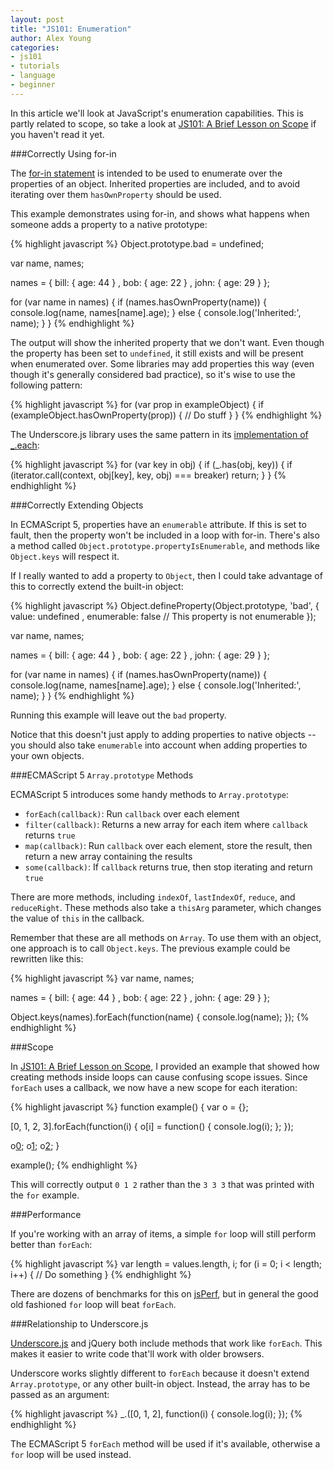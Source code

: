 ```yaml
---
layout: post
title: "JS101: Enumeration"
author: Alex Young
categories: 
- js101
- tutorials
- language
- beginner
---
```


In this article we'll look at JavaScript's enumeration capabilities.  This is partly related to scope, so take a look at [JS101: A Brief Lesson on Scope](http://dailyjs.com/2012/07/23/js101-scope/) if you haven't read it yet.

###Correctly Using for-in

The [for-in statement](http://es5.github.com/#x12.6.4) is intended to be used to enumerate over the properties of an object.  Inherited properties are included, and to avoid iterating over them `hasOwnProperty` should be used.

This example demonstrates using for-in, and shows what happens when someone adds a property to a native prototype:

{% highlight javascript %}
Object.prototype.bad = undefined;

var name, names;

names = {
  bill: { age: 44 }
, bob: { age: 22 }
, john: { age: 29 }
};

for (var name in names) {
  if (names.hasOwnProperty(name)) {
    console.log(name, names[name].age);
  } else {
    console.log('Inherited:', name);
  }
}
{% endhighlight %}

The output will show the inherited property that we don't want.  Even though the property has been set to `undefined`, it still exists and will be present when enumerated over.  Some libraries may add properties this way (even though it's generally considered bad practice), so it's wise to use the following pattern:

{% highlight javascript %}
for (var prop in exampleObject) {
  if (exampleObject.hasOwnProperty(prop)) {
    // Do stuff
  }
}
{% endhighlight %}

The Underscore.js library uses the same pattern in its [implementation of \_.each](https://github.com/documentcloud/underscore/blob/2eb8d2de5cfd636e46e0a4fb4640f3ff8ff6d7d9/underscore.js#L83-88):

{% highlight javascript %}
for (var key in obj) {
  if (_.has(obj, key)) {
    if (iterator.call(context, obj[key], key, obj) === breaker) return;
  }
}
{% endhighlight %}

###Correctly Extending Objects

In ECMAScript 5, properties have an `enumerable` attribute.  If this is set to fault, then the property won't be included in a loop with for-in.  There's also a method called `Object.prototype.propertyIsEnumerable`, and methods like `Object.keys` will respect it.

If I really wanted to add a property to `Object`, then I could take advantage of this to correctly extend the built-in object:

{% highlight javascript %}
Object.defineProperty(Object.prototype, 'bad', {
   value: undefined
 , enumerable: false // This property is not enumerable
});

var name, names;

names = {
  bill: { age: 44 }
, bob: { age: 22 }
, john: { age: 29 }
};

for (var name in names) {
  if (names.hasOwnProperty(name)) {
    console.log(name, names[name].age);
  } else {
    console.log('Inherited:', name);
  }
}
{% endhighlight %}

Running this example will leave out the `bad` property.

Notice that this doesn't just apply to adding properties to native objects -- you should also take `enumerable` into account when adding properties to your own objects.

###ECMAScript 5 `Array.prototype` Methods

ECMAScript 5 introduces some handy methods to `Array.prototype`:

* `forEach(callback)`: Run `callback` over each element
* `filter(callback)`: Returns a new array for each item where `callback` returns `true`
* `map(callback)`: Run `callback` over each element, store the result, then return a new array containing the results
* `some(callback)`: If `callback` returns true, then stop iterating and return `true`

There are more methods, including `indexOf`, `lastIndexOf`, `reduce`, and `reduceRight`.  These methods also take a `thisArg` parameter, which changes the value of `this` in the callback.

Remember that these are all methods on `Array`.  To use them with an object, one approach is to call `Object.keys`.  The previous example could be rewritten like this:

{% highlight javascript %}
var name, names;

names = {
  bill: { age: 44 }
, bob: { age: 22 }
, john: { age: 29 }
};

Object.keys(names).forEach(function(name) {
  console.log(name);
});
{% endhighlight %}

###Scope

In [JS101: A Brief Lesson on Scope](http://dailyjs.com/2012/07/23/js101-scope/), I provided an example that showed how creating methods inside loops can cause confusing scope issues.  Since `forEach` uses a callback, we now have a new scope for each iteration:

{% highlight javascript %}
function example() {
  var o = {};

  [0, 1, 2, 3].forEach(function(i) {
    o[i] = function() { console.log(i); };
  });

  o[0]();
  o[1]();
  o[2]();
}

example();
{% endhighlight %}

This will correctly output `0 1 2` rather than the `3 3 3` that was printed with the `for` example.

###Performance

If you're working with an array of items, a simple `for` loop will still perform better than `forEach`:

{% highlight javascript %}
var length = values.length, i;
for (i = 0; i < length; i++) {
  // Do something
}
{% endhighlight %}

There are dozens of benchmarks for this on [jsPerf](http://jsperf.com/), but in general the good old fashioned `for` loop will beat `forEach`.

###Relationship to Underscore.js

[Underscore.js](http://underscorejs.org/) and jQuery both include methods that work like `forEach`.  This makes it easier to write code that'll work with older browsers.

Underscore works slightly different to `forEach` because it doesn't extend `Array.prototype`, or any other built-in object.  Instead, the array has to be passed as an argument:

{% highlight javascript %}
_.([0, 1, 2], function(i) {
  console.log(i);
});
{% endhighlight %}

The ECMAScript 5 `forEach` method will be used if it's available, otherwise a `for` loop will be used instead.
